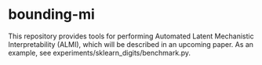 # bounding-mi

This repository provides tools for performing Automated Latent Mechanistic Interpretability (ALMI), which will be described in an upcoming paper. As an example, see experiments/sklearn_digits/benchmark.py.